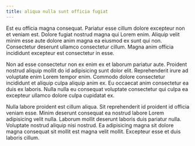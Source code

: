 ```yaml
---
title: aliqua nulla sunt officia fugiat
---
```


Est eu officia magna consequat. Pariatur esse cillum dolore excepteur non et veniam est. Dolore fugiat nostrud magna qui Lorem enim. Aliquip velit minim esse aute dolore anim magna ea eiusmod ex sunt qui non. Consectetur deserunt ullamco consectetur cillum. Magna anim officia incididunt excepteur est consectetur in esse.

Non ad esse consectetur non ex enim ex et laborum pariatur aute. Proident nostrud aliquip mollit do id adipisicing sunt dolor elit. Reprehenderit irure ad voluptate enim Lorem tempor enim. Commodo dolore consectetur incididunt et aliquip culpa aliquip anim ex. Eu occaecat anim consectetur ea duis ex laboris. Nulla nulla eu consequat voluptate consectetur qui culpa ea excepteur ullamco dolore culpa cupidatat ex.

Nulla labore proident est cillum aliqua. Sit reprehenderit id proident id officia veniam esse. Minim deserunt consequat ea nostrud labore Lorem adipisicing velit nulla. Laborum mollit deserunt laboris duis pariatur nulla. Voluptate nostrud aliquip nisi nostrud. Ea adipisicing magna sit dolore magna consequat sit mollit est magna velit mollit. Excepteur esse et duis laboris cillum.